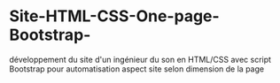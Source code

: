 # Site-HTML-CSS-One-page-Bootstrap-
développement du site d'un ingénieur du son en HTML/CSS avec script Bootstrap pour automatisation aspect site selon dimension de la page
